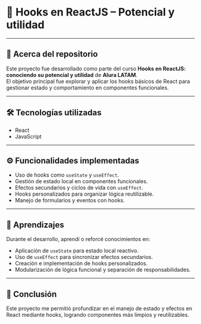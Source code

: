 # 📌 Hooks en ReactJS – Potencial y utilidad

---

## 📂 Acerca del repositorio

Este proyecto fue desarrollado como parte del curso **Hooks en ReactJS: conociendo su potencial y utilidad** de **Alura LATAM**.  
El objetivo principal fue explorar y aplicar los hooks básicos de React para gestionar estado y comportamiento en componentes funcionales.

---

## 🛠️ Tecnologías utilizadas

- React  
- JavaScript

---

## ⚙️ Funcionalidades implementadas

- Uso de hooks como `useState` y `useEffect`.  
- Gestión de estado local en componentes funcionales.  
- Efectos secundarios y ciclos de vida con `useEffect`.  
- Hooks personalizados para organizar lógica reutilizable.  
- Manejo de formularios y eventos con hooks.

---

## 🚀 Aprendizajes

Durante el desarrollo, aprendí o reforcé conocimientos en:

- Aplicación de `useState` para estado local reactivo.  
- Uso de `useEffect` para sincronizar efectos secundarios.  
- Creación e implementación de hooks personalizados.  
- Modularización de lógica funcional y separación de responsabilidades.

---

## 🎯 Conclusión

Este proyecto me permitió profundizar en el manejo de estado y efectos en React mediante hooks, logrando componentes más limpios y reutilizables.


